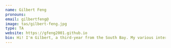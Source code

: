 ```yaml
---
name: Gilbert Feng
pronouns: 
email: gilbertfeng@
image: tas/gilbert-feng.jpg
type: TA
website: https://gfeng2001.github.io
bio: Hi! I'm Gilbert, a third-year from the South Bay. My various interests include mathematics, strategy games, and strength training. Hope you have a great semester!
---
```

